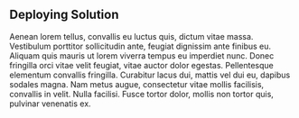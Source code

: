 ## Deploying Solution

Aenean lorem tellus, convallis eu luctus quis, dictum vitae massa. Vestibulum porttitor sollicitudin ante, feugiat dignissim ante finibus eu. Aliquam quis mauris ut lorem viverra tempus eu imperdiet nunc. Donec fringilla orci vitae velit feugiat, vitae auctor dolor egestas. Pellentesque elementum convallis fringilla. Curabitur lacus dui, mattis vel dui eu, dapibus sodales magna. Nam metus augue, consectetur vitae mollis facilisis, convallis in velit. Nulla facilisi. Fusce tortor dolor, mollis non tortor quis, pulvinar venenatis ex.
